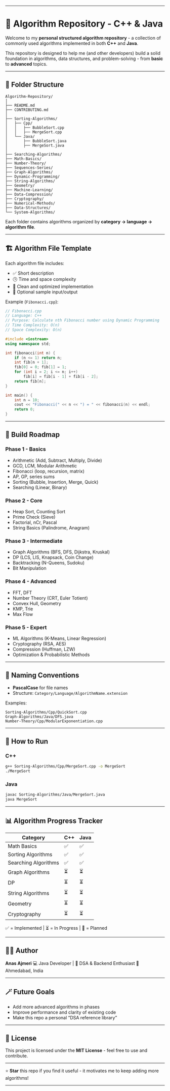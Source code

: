 
---

# 🧠 Algorithm Repository - C++ & Java

Welcome to my **personal structured algorithm repository** - a collection of commonly used algorithms implemented in both **C++** and **Java**.

This repository is designed to help me (and other developers) build a solid foundation in algorithms, data structures, and problem-solving - from **basic** to **advanced** topics.

---

## 📂 Folder Structure

```                                                                                               
Algorithm-Repository/                                                                             
│                                                                                                 
├── README.md                                                                                     
├── CONTRIBUTING.md                                                                               
│                                                                                                 
├── Sorting-Algorithms/                                                                           
│   ├── Cpp/                                                                                      
│   │   ├── BubbleSort.cpp                                                                        
│   │   ├── MergeSort.cpp                                                                         
│   └── Java/                                                                                     
│       ├── BubbleSort.java                                                                       
│       ├── MergeSort.java                                                                        
│                                                                                                 
├── Searching-Algorithms/                                                                         
├── Math-Basics/                                                                                      
├── Number-Theory/                                                                                
├── Sequences-Series/                                                                                 
├── Graph-Algorithms/                                                                                 
├── Dynamic-Programming/                                                                              
├── String-Algorithms/                                                                                
├── Geometry/                                                                                     
├── Machine-Learning/                                                                             
├── Data-Compression/                                                                             
├── Cryptography/                                                                                 
├── Numerical-Methods/                                                                            
├── Data-Structures/                                                                              
└── System-Algorithms/                                                                            
```

Each folder contains algorithms organized by **category → language → algorithm file**.

---

## 🏗️ Algorithm File Template

Each algorithm file includes:

* ✅ Short description
* 🕒 Time and space complexity
* 🧼 Clean and optimized implementation
* 🧪 Optional sample input/output

Example (`Fibonacci.cpp`):

```cpp
// Fibonacci.cpp
// Language: C++
// Purpose: Calculate nth Fibonacci number using Dynamic Programming
// Time Complexity: O(n)
// Space Complexity: O(n)

#include <iostream>
using namespace std;

int fibonacci(int n) {
    if (n <= 1) return n;
    int fib[n + 1];
    fib[0] = 0; fib[1] = 1;
    for (int i = 2; i <= n; i++)
        fib[i] = fib[i - 1] + fib[i - 2];
    return fib[n];
}

int main() {
    int n = 10;
    cout << "Fibonacci(" << n << ") = " << fibonacci(n) << endl;
    return 0;
}
```

---

## 🚀 Build Roadmap

### **Phase 1 - Basics**

* Arithmetic (Add, Subtract, Multiply, Divide)
* GCD, LCM, Modular Arithmetic
* Fibonacci (loop, recursion, matrix)
* AP, GP, series sums
* Sorting (Bubble, Insertion, Merge, Quick)
* Searching (Linear, Binary)

### **Phase 2 - Core**

* Heap Sort, Counting Sort
* Prime Check (Sieve)
* Factorial, nCr, Pascal
* String Basics (Palindrome, Anagram)

### **Phase 3 - Intermediate**

* Graph Algorithms (BFS, DFS, Dijkstra, Kruskal)
* DP (LCS, LIS, Knapsack, Coin Change)
* Backtracking (N-Queens, Sudoku)
* Bit Manipulation

### **Phase 4 - Advanced**

* FFT, DFT
* Number Theory (CRT, Euler Totient)
* Convex Hull, Geometry
* KMP, Trie
* Max Flow

### **Phase 5 - Expert**

* ML Algorithms (K-Means, Linear Regression)
* Cryptography (RSA, AES)
* Compression (Huffman, LZW)
* Optimization & Probabilistic Methods

---

## 🧭 Naming Conventions

* **PascalCase** for file names
* Structure: `Category/Language/AlgorithmName.extension`

Examples:

```
Sorting-Algorithms/Cpp/QuickSort.cpp
Graph-Algorithms/Java/DFS.java
Number-Theory/Cpp/ModularExponentiation.cpp
```

---

## 🧪 How to Run

### C++

```bash
g++ Sorting-Algorithms/Cpp/MergeSort.cpp -o MergeSort
./MergeSort
```

### Java

```bash
javac Sorting-Algorithms/Java/MergeSort.java
java MergeSort
```

---

## 📊 Algorithm Progress Tracker

| Category             | C++ | Java |
| -------------------- | --- | ---- |
| Math Basics          | ✅   | ✅    |
| Sorting Algorithms   | ✅   | ✅    |
| Searching Algorithms | ✅   | ✅    |
| Graph Algorithms     | ⏳   | ⏳    |
| DP                   | ⏳   | ⏳    |
| String Algorithms    | ⏳   | ⏳    |
| Geometry             | ⏳   | ⏳    |
| Cryptography         | ⏳   | ⏳    |

✅ = Implemented | ⏳ = In Progress | 🚀 = Planned

---

## 🧑‍💻 Author

**Anas Ajmeri**
💻 Java Developer | 🎯 DSA & Backend Enthusiast
📍 Ahmedabad, India

---

## 🪄 Future Goals

* Add more advanced algorithms in phases
* Improve performance and clarity of existing code
* Make this repo a personal “DSA reference library”

---

## 📜 License

This project is licensed under the **MIT License** - feel free to use and contribute.

---

⭐ **Star** this repo if you find it useful - it motivates me to keep adding more algorithms!

---

